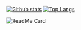 <!--
 * @Description: 这是***页面（组件）
 * @Date: 2021-06-20 22:47:25
 * @Author: zouzheng
 * @LastEditors: zouzheng
 * @LastEditTime: 2021-06-20 23:00:33
-->

[![Github stats](https://github-readme-stats.vercel.app/api?username=pikaz-18&show_icons=true&include_all_commits=true)](https://github.com/pikaz-18/github-readme-stats)
[![Top Langs](https://github-readme-stats.vercel.app/api/top-langs/?username=pikaz-18&layout=compact)](https://github.com/pikaz-18/github-readme-stats)

![ReadMe Card](https://github-readme-stats.vercel.app/api/pin/?username=pikaz-18&repo=pikaz-18)
